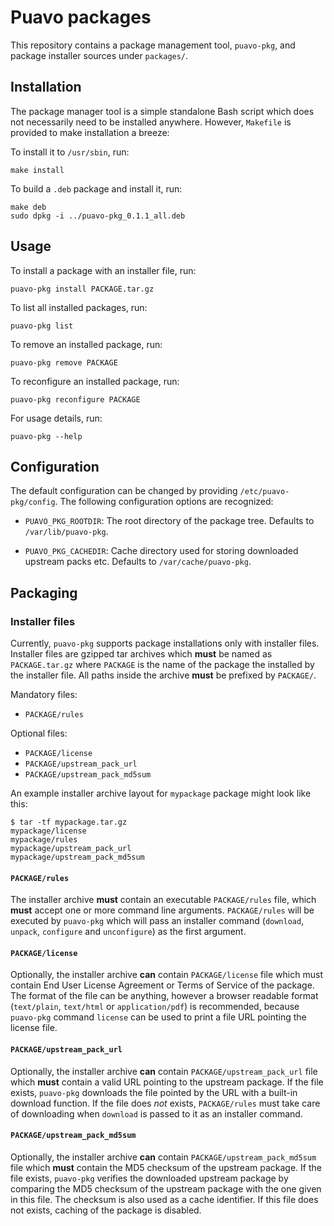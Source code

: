 # Puavo packages

This repository contains a package management tool, ``puavo-pkg``, and
package installer sources under ``packages/``.



## Installation

The package manager tool is a simple standalone Bash script which does
not necessarily need to be installed anywhere. However, ``Makefile`` is
provided to make installation a breeze:

To install it to ``/usr/sbin``, run:

    make install

To build a ``.deb`` package and install it, run:

    make deb
    sudo dpkg -i ../puavo-pkg_0.1.1_all.deb

## Usage

To install a package with an installer file, run:

    puavo-pkg install PACKAGE.tar.gz

To list all installed packages, run:

    puavo-pkg list

To remove an installed package, run:

    puavo-pkg remove PACKAGE

To reconfigure an installed package, run:

    puavo-pkg reconfigure PACKAGE

For usage details, run:

    puavo-pkg --help


## Configuration

The default configuration can be changed by providing
`/etc/puavo-pkg/config`. The following configuration options are recognized:

- ``PUAVO_PKG_ROOTDIR``: The root directory of the package
  tree. Defaults to ``/var/lib/puavo-pkg``.


- ``PUAVO_PKG_CACHEDIR``: Cache directory used for storing downloaded
  upstream packs etc. Defaults to ``/var/cache/puavo-pkg``.


## Packaging

### Installer files

Currently, ``puavo-pkg`` supports package installations only with
installer files. Installer files are gzipped tar archives which **must** be
named as ``PACKAGE.tar.gz`` where ``PACKAGE`` is the name of the package
the installed by the installer file. All paths inside the archive **must**
be prefixed by ``PACKAGE/``.

Mandatory files:

- ``PACKAGE/rules``

Optional files:

- ``PACKAGE/license``
- ``PACKAGE/upstream_pack_url``
- ``PACKAGE/upstream_pack_md5sum``

An example installer archive layout for ``mypackage`` package might look
like this:

    $ tar -tf mypackage.tar.gz
    mypackage/license
    mypackage/rules
    mypackage/upstream_pack_url
    mypackage/upstream_pack_md5sum


#### ``PACKAGE/rules``

The installer archive **must** contain an executable ``PACKAGE/rules``
file, which **must** accept one or more command line
arguments. ``PACKAGE/rules`` will be executed by ``puavo-pkg`` which
will pass an installer command (``download``, ``unpack``, ``configure``
and ``unconfigure``) as the first argument.


#### ``PACKAGE/license``

Optionally, the installer archive **can** contain ``PACKAGE/license``
file which must contain End User License Agreement or Terms of Service
of the package. The format of the file can be anything, however a
browser readable format (``text/plain``, ``text/html`` or
``application/pdf``) is recommended, because ``puavo-pkg`` command
``license`` can be used to print a file URL pointing the license file.

#### ``PACKAGE/upstream_pack_url``

Optionally, the installer archive **can** contain
``PACKAGE/upstream_pack_url`` file which **must** contain a valid URL
pointing to the upstream package. If the file exists, ``puavo-pkg``
downloads the file pointed by the URL with a built-in download
function. If the file does *not* exists, ``PACKAGE/rules`` must take
care of downloading when ``download`` is passed to it as an installer
command.


#### ``PACKAGE/upstream_pack_md5sum``

Optionally, the installer archive **can** contain
``PACKAGE/upstream_pack_md5sum`` file which **must** contain the MD5
checksum of the upstream package. If the file exists, ``puavo-pkg``
verifies the downloaded upstream package by comparing the MD5 checksum
of the upstream package with the one given in this file. The checksum is
also used as a cache identifier. If this file does not exists, caching
of the package is disabled.

